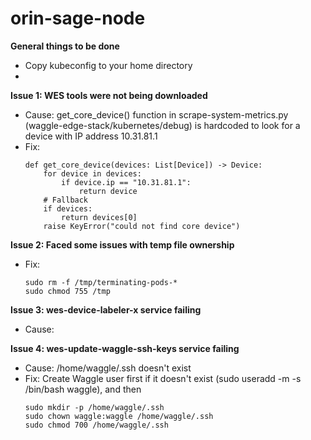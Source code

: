 # orin-sage-node
**General things to be done**      
   - Copy kubeconfig to your home directory
   - 

**Issue 1: WES tools were not being downloaded**   
- Cause: get_core_device() function in scrape-system-metrics.py (waggle-edge-stack/kubernetes/debug) is hardcoded to look for a device with IP address 10.31.81.1 
- Fix: 
  ```
  def get_core_device(devices: List[Device]) -> Device:
      for device in devices:
          if device.ip == "10.31.81.1":
              return device
      # Fallback
      if devices:
          return devices[0]
      raise KeyError("could not find core device")
  ```
**Issue 2: Faced some issues with temp file ownership**

- Fix:
  ```
  sudo rm -f /tmp/terminating-pods-* 
  sudo chmod 755 /tmp
   ```

**Issue 3: wes-device-labeler-x service failing**
- Cause: 



**Issue 4: wes-update-waggle-ssh-keys service failing**
- Cause: /home/waggle/.ssh doesn't exist
- Fix:
  Create Waggle user first if it doesn't exist (sudo useradd -m -s /bin/bash waggle), and then
  ```
  sudo mkdir -p /home/waggle/.ssh
  sudo chown waggle:waggle /home/waggle/.ssh
  sudo chmod 700 /home/waggle/.ssh
  ```



  

